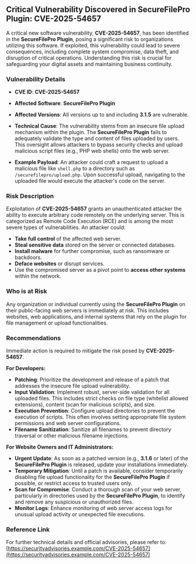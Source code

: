## Critical Vulnerability Discovered in SecureFilePro Plugin: **CVE-2025-54657**

A critical new software vulnerability, **CVE-2025-54657**, has been identified in the **SecureFilePro Plugin**, posing a significant risk to organizations utilizing this software. If exploited, this vulnerability could lead to severe consequences, including complete system compromise, data theft, and disruption of critical operations. Understanding this risk is crucial for safeguarding your digital assets and maintaining business continuity.

### Vulnerability Details

*   **CVE ID**: **CVE-2025-54657**
*   **Affected Software**: **SecureFilePro Plugin**
*   **Affected Versions**: All versions up to and including **3.1.5** are vulnerable.
*   **Technical Cause**: The vulnerability stems from an insecure file upload mechanism within the plugin. The **SecureFilePro Plugin** fails to adequately validate the type and content of files uploaded by users. This oversight allows attackers to bypass security checks and upload malicious script files (e.g., PHP web shells) onto the web server.

*   **Example Payload**: An attacker could craft a request to upload a malicious file like `shell.php` to a directory such as `/securefilepro/upload.php`. Upon successful upload, navigating to the uploaded file would execute the attacker's code on the server.

### Risk Description

Exploitation of **CVE-2025-54657** grants an unauthenticated attacker the ability to execute arbitrary code remotely on the underlying server. This is categorized as Remote Code Execution (RCE) and is among the most severe types of vulnerabilities. An attacker could:

*   **Take full control** of the affected web server.
*   **Steal sensitive data** stored on the server or connected databases.
*   **Install malware** for further compromise, such as ransomware or backdoors.
*   **Deface websites** or disrupt services.
*   Use the compromised server as a pivot point to **access other systems** within the network.

### Who is at Risk

Any organization or individual currently using the **SecureFilePro Plugin** on their public-facing web servers is immediately at risk. This includes websites, web applications, and internal systems that rely on the plugin for file management or upload functionalities.

### Recommendations

Immediate action is required to mitigate the risk posed by **CVE-2025-54657**.

**For Developers:**

*   **Patching**: Prioritize the development and release of a patch that addresses the insecure file upload vulnerability.
*   **Input Validation**: Implement robust, server-side validation for all uploaded files. This includes strict checks on file type (whitelist allowed extensions), content (scan for malicious scripts), and size.
*   **Execution Prevention**: Configure upload directories to prevent the execution of scripts. This often involves setting appropriate file system permissions and web server configurations.
*   **Filename Sanitization**: Sanitize all filenames to prevent directory traversal or other malicious filename injections.

**For Website Owners and IT Administrators:**

*   **Urgent Update**: As soon as a patched version (e.g., **3.1.6** or later) of the **SecureFilePro Plugin** is released, update your installations immediately.
*   **Temporary Mitigation**: Until a patch is available, consider temporarily disabling file upload functionality for the **SecureFilePro Plugin** if possible, or restrict access to trusted users only.
*   **Scan for Compromise**: Conduct a thorough scan of your web server, particularly in directories used by the **SecureFilePro Plugin**, to identify and remove any suspicious or unauthorized files.
*   **Monitor Logs**: Enhance monitoring of web server access logs for unusual upload activity or unexpected file executions.

### Reference Link

For further technical details and official advisories, please refer to:
[https://securityadvisories.example.com/CVE-2025-54657](https://securityadvisories.example.com/CVE-2025-54657)